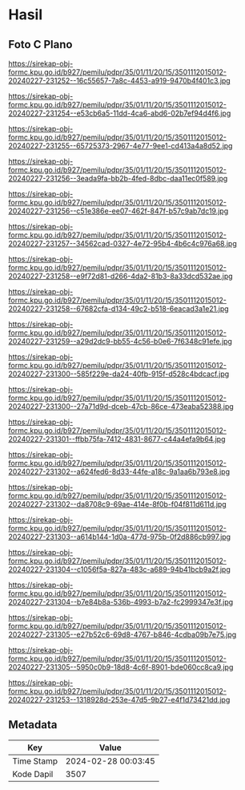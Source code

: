 # Hasil

## Foto C Plano

https://sirekap-obj-formc.kpu.go.id/b927/pemilu/pdpr/35/01/11/20/15/3501112015012-20240227-231252--16c55657-7a8c-4453-a919-9470b4f401c3.jpg

https://sirekap-obj-formc.kpu.go.id/b927/pemilu/pdpr/35/01/11/20/15/3501112015012-20240227-231254--e53cb6a5-11dd-4ca6-abd6-02b7ef94d4f6.jpg

https://sirekap-obj-formc.kpu.go.id/b927/pemilu/pdpr/35/01/11/20/15/3501112015012-20240227-231255--65725373-2967-4e77-9ee1-cd413a4a8d52.jpg

https://sirekap-obj-formc.kpu.go.id/b927/pemilu/pdpr/35/01/11/20/15/3501112015012-20240227-231256--3eada9fa-bb2b-4fed-8dbc-daa11ec0f589.jpg

https://sirekap-obj-formc.kpu.go.id/b927/pemilu/pdpr/35/01/11/20/15/3501112015012-20240227-231256--c51e386e-ee07-462f-847f-b57c9ab7dc19.jpg

https://sirekap-obj-formc.kpu.go.id/b927/pemilu/pdpr/35/01/11/20/15/3501112015012-20240227-231257--34562cad-0327-4e72-95b4-4b6c4c976a68.jpg

https://sirekap-obj-formc.kpu.go.id/b927/pemilu/pdpr/35/01/11/20/15/3501112015012-20240227-231258--e9f72d81-d266-4da2-81b3-8a33dcd532ae.jpg

https://sirekap-obj-formc.kpu.go.id/b927/pemilu/pdpr/35/01/11/20/15/3501112015012-20240227-231258--67682cfa-d134-49c2-b518-6eacad3a1e21.jpg

https://sirekap-obj-formc.kpu.go.id/b927/pemilu/pdpr/35/01/11/20/15/3501112015012-20240227-231259--a29d2dc9-bb55-4c56-b0e6-7f6348c91efe.jpg

https://sirekap-obj-formc.kpu.go.id/b927/pemilu/pdpr/35/01/11/20/15/3501112015012-20240227-231300--585f229e-da24-40fb-915f-d528c4bdcacf.jpg

https://sirekap-obj-formc.kpu.go.id/b927/pemilu/pdpr/35/01/11/20/15/3501112015012-20240227-231300--27a71d9d-dceb-47cb-86ce-473eaba52388.jpg

https://sirekap-obj-formc.kpu.go.id/b927/pemilu/pdpr/35/01/11/20/15/3501112015012-20240227-231301--ffbb75fa-7412-4831-8677-c44a4efa9b64.jpg

https://sirekap-obj-formc.kpu.go.id/b927/pemilu/pdpr/35/01/11/20/15/3501112015012-20240227-231302--a624fed6-8d33-44fe-a18c-9a1aa6b793e8.jpg

https://sirekap-obj-formc.kpu.go.id/b927/pemilu/pdpr/35/01/11/20/15/3501112015012-20240227-231302--da8708c9-69ae-414e-8f0b-f04f811d611d.jpg

https://sirekap-obj-formc.kpu.go.id/b927/pemilu/pdpr/35/01/11/20/15/3501112015012-20240227-231303--a614b144-1d0a-477d-975b-0f2d886cb997.jpg

https://sirekap-obj-formc.kpu.go.id/b927/pemilu/pdpr/35/01/11/20/15/3501112015012-20240227-231304--c1056f5a-827a-483c-a689-94b41bcb9a2f.jpg

https://sirekap-obj-formc.kpu.go.id/b927/pemilu/pdpr/35/01/11/20/15/3501112015012-20240227-231304--b7e84b8a-536b-4993-b7a2-fc2999347e3f.jpg

https://sirekap-obj-formc.kpu.go.id/b927/pemilu/pdpr/35/01/11/20/15/3501112015012-20240227-231305--e27b52c6-69d8-4767-b846-4cdba09b7e75.jpg

https://sirekap-obj-formc.kpu.go.id/b927/pemilu/pdpr/35/01/11/20/15/3501112015012-20240227-231305--5950c0b9-18d8-4c6f-8901-bde060cc8ca9.jpg

https://sirekap-obj-formc.kpu.go.id/b927/pemilu/pdpr/35/01/11/20/15/3501112015012-20240227-231253--1318928d-253e-47d5-9b27-e4f1d73421dd.jpg


## Metadata

| Key        | Value               |
| ---------- | ------------------- |
| Time Stamp | 2024-02-28 00:03:45 |
| Kode Dapil | 3507                |



